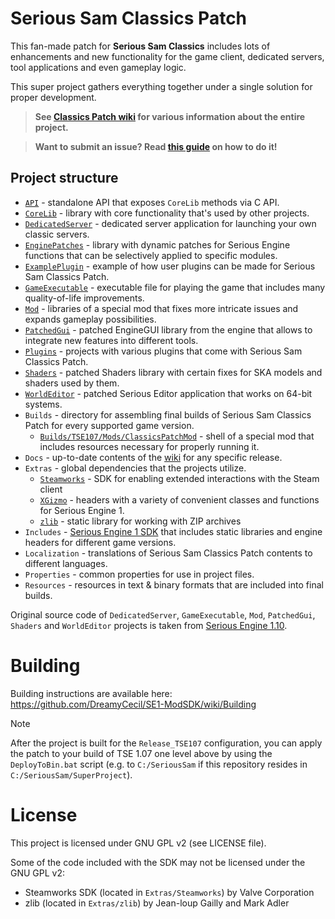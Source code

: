 # Serious Sam Classics Patch

This fan-made patch for **Serious Sam Classics** includes lots of enhancements and new functionality for the game client, dedicated servers, tool applications and even gameplay logic.

This super project gathers everything together under a single solution for proper development.

> **See [Classics Patch wiki](https://github.com/SamClassicPatch/SuperProject/wiki) for various information about the entire project.**

> **Want to submit an issue? Read [this guide](https://github.com/SamClassicPatch/SuperProject/wiki/How-to-Submit-issue) on how to do it!**

## Project structure
- [`API`](../../../API) - standalone API that exposes `CoreLib` methods via C API.
- [`CoreLib`](../../../CoreLib) - library with core functionality that's used by other projects.
- [`DedicatedServer`](../../../DedicatedServer) - dedicated server application for launching your own classic servers.
- [`EnginePatches`](../../../EnginePatches) - library with dynamic patches for Serious Engine functions that can be selectively applied to specific modules. 
- [`ExamplePlugin`](../../../ExamplePlugin) - example of how user plugins can be made for Serious Sam Classics Patch.
- [`GameExecutable`](../../../GameExecutable) - executable file for playing the game that includes many quality-of-life improvements.
- [`Mod`](../../../Mod) - libraries of a special mod that fixes more intricate issues and expands gameplay possibilities.
- [`PatchedGui`](../../../PatchedGui) - patched EngineGUI library from the engine that allows to integrate new features into different tools.
- [`Plugins`](../../../Plugins) - projects with various plugins that come with Serious Sam Classics Patch.
- [`Shaders`](../../../Shaders) - patched Shaders library with certain fixes for SKA models and shaders used by them.
- [`WorldEditor`](../../../WorldEditor) - patched Serious Editor application that works on 64-bit systems.
- `Builds` - directory for assembling final builds of Serious Sam Classics Patch for every supported game version.
  - [`Builds/TSE107/Mods/ClassicsPatchMod`](../../../ModShell) - shell of a special mod that includes resources necessary for properly running it.
- `Docs` - up-to-date contents of the [wiki](../../wiki) for any specific release.
- `Extras` - global dependencies that the projects utilize.
  - [`Steamworks`](https://partner.steamgames.com/) - SDK for enabling extended interactions with the Steam client
  - [`XGizmo`](../../../XGizmo) - headers with a variety of convenient classes and functions for Serious Engine 1.
  - [`zlib`](https://zlib.net/) - static library for working with ZIP archives
- `Includes` - [Serious Engine 1 SDK](https://github.com/DreamyCecil/SE1-ModSDK/tree/includes) that includes static libraries and engine headers for different game versions.
- `Localization` - translations of Serious Sam Classics Patch contents to different languages.
- `Properties` - common properties for use in project files.
- `Resources` - resources in text & binary formats that are included into final builds.

Original source code of `DedicatedServer`, `GameExecutable`, `Mod`, `PatchedGui`, `Shaders` and `WorldEditor` projects is taken from [Serious Engine 1.10](https://github.com/Croteam-official/Serious-Engine).

# Building

Building instructions are available here: https://github.com/DreamyCecil/SE1-ModSDK/wiki/Building

> [!NOTE]
> After the project is built for the `Release_TSE107` configuration, you can apply the patch to your build of TSE 1.07 one level above by using the `DeployToBin.bat` script (e.g. to `C:/SeriousSam` if this repository resides in `C:/SeriousSam/SuperProject`).

# License

This project is licensed under GNU GPL v2 (see LICENSE file).

Some of the code included with the SDK may not be licensed under the GNU GPL v2:

- Steamworks SDK (located in `Extras/Steamworks`) by Valve Corporation
- zlib (located in `Extras/zlib`) by Jean-loup Gailly and Mark Adler
